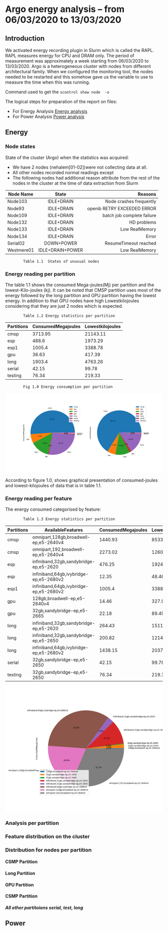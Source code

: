 # Argo energy analysis – from 06/03/2020 to 13/03/2020

## Introduction
We activated energy recording plugin in Slurm which is called the RAPL. RAPL measures energy for CPU and DRAM only.  The period of measurement was approximately a week starting from 06/03/2020 to 13/03/2020. Argo is a heterogeneous cluster with nodes from different architectural family.  When we configured the monitoring tool, the nodes needed to be restarted and this somehow gave us the variable to use to measure the time when this was running.

Command used to get the `scontrol show node  -o `


The logical steps for preparation of the report on files:

* For Energy Analysis [Energy analysis ](energy_processing.ipynb)
* For Power Analysis [Power analysis ](power_processing.ipynb)

## Energy 

### Node states
State of the cluster (Argo) when the statistics was acquired:
* We have 2 nodes (nehalem[01-02])were not collecting data at all.
* All other nodes recorded normal readings except
* The following nodes had additional reason attribute from the rest of the nodes in the cluster at the time of data extraction from Slurm

| Node Name        | State         | Reasons  |
| -------------    |:-------------:| --------:|
| Node103          | IDLE+DRAIN    | Node crashes frequently |
| Node93           | IDLE+DRAIN    |  openib RETRY EXCEEDED ERROR |
| Node109          | IDLE+DRAIN     |  batch job complete failure |
| Node132          | IDLE+DRAIN     |    HD problems |
| Node133          | IDLE+DRAIN      |    Low RealMemory |
| Node134          | IDLE+DRAIN      |    Error |
| Serial02         | DOWN+POWER      |    ResumeTimeout reached |
| Westmere01       | IDLE+DRAIN+POWER   |    Low RealMemory |

            Table 1.1  States of unusual nodes

### Energy reading per partition 
The table 1.1 shows the consumed Mega-joules(Mj) per partition and the lowest-Kilo-joules (kj). It can be noted that CMSP partition uses most of the energy followed by the long partition and GPU partition having the lowest energy. In addition to that GPU nodes have high Lowestkilojoules considering that they are just 2 nodes which is expected.

            Table 1.2 Energy statistics per partition

|Partitions|ConsumedMegajoules|Lowestkilojoules|
|----------|------------------|----------------|
|cmsp      |3713.95           |21143.11        |
|esp       |488.6             |1973.29         |
|esp1      |1005.4            |3388.78         |
|gpu       |36.63             |417.39          |
|long      |1903.4            |4763.26         |
|serial    |42.15             |99.78           |
|testing   |76.34             |219.33          |


            

            Fig 1.0 Energy consumption per partition
![pie Partition](pie_partition.png)

            


According to figure 1.0, shows graphical presentation of consumed-joules and lowest-kilojoules of data that is in table 1.1.


### Energy reading per feature 
The energy consumed categorised by feature:

            Table 1.3 Energy statistics per partition

|Partitions|AvailableFeatures                     |ConsumedMegajoules|Lowestkilojoules|
|----------|--------------------------------------|------------------|----------------|
|cmsp      |omnipart,128gb,broadwell-ep,e5-2640v4 |1440.93           |8533.63         |
|cmsp      |omnipart,192,broadwell-ep,e5-2640v4   |2273.02           |12609.48        |
|esp       |infiniband,32gb,sandybridge-ep,e5-2620|476.25            |1924.83         |
|esp       |infiniband,64gb,ivybridge-ep,e5-2680v2|12.35             |48.46           |
|esp1      |infiniband,64gb,ivybridge-ep,e5-2680v2|1005.4            |3388.78         |
|gpu       |128gb,broadwell-ep,e5-2640v4          |14.46             |327.9           |
|gpu       |32gb,sandybridge-ep,e5-2665           |22.18             |89.49           |
|long      |infiniband,32gb,sandybridge-ep,e5-2620|264.43            |1511.23         |
|long      |infiniband,32gb,sandybridge-ep,e5-2650|200.82            |1214.86         |
|long      |infiniband,64gb,ivybridge-ep,e5-2680v2|1438.15           |2037.17         |
|serial    |32gb,sandybridge-ep,e5-2650           |42.15             |99.78           |
|testing   |32gb,sandybridge-ep,e5-2650           |76.34             |219.33          |


![Feature Pie](consumedjoules_pie_feature.png)


### Analysis per partition 

### Feature distribution on the cluster

### Distribution for nodes per partition

#### CSMP Partition 
#### Long Partition 
#### GPU Partition 
#### CSMP Partition 



##### All other partitoions serial, test, long 

## Power 







